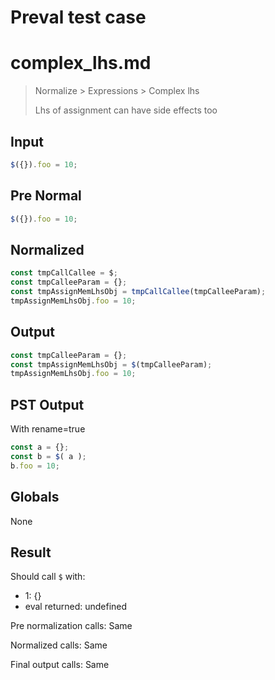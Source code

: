 # Preval test case

# complex_lhs.md

> Normalize > Expressions > Complex lhs
>
> Lhs of assignment can have side effects too

## Input

`````js filename=intro
$({}).foo = 10;
`````

## Pre Normal


`````js filename=intro
$({}).foo = 10;
`````

## Normalized


`````js filename=intro
const tmpCallCallee = $;
const tmpCalleeParam = {};
const tmpAssignMemLhsObj = tmpCallCallee(tmpCalleeParam);
tmpAssignMemLhsObj.foo = 10;
`````

## Output


`````js filename=intro
const tmpCalleeParam = {};
const tmpAssignMemLhsObj = $(tmpCalleeParam);
tmpAssignMemLhsObj.foo = 10;
`````

## PST Output

With rename=true

`````js filename=intro
const a = {};
const b = $( a );
b.foo = 10;
`````

## Globals

None

## Result

Should call `$` with:
 - 1: {}
 - eval returned: undefined

Pre normalization calls: Same

Normalized calls: Same

Final output calls: Same
